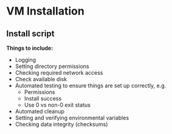 # VM Installation  

## Install script  

**Things to include:**  

- Logging  
- Setting directory permissions  
- Checking required network access  
- Check available disk  
- Automated testing to ensure things are set up correctly, e.g.  
    - Permissions  
    - Install success  
    - Use 0 vs non-0 exit status  
- Automated cleanup  
- Setting and verifying environmental variables  
- Checking data integrity (checksums)  

